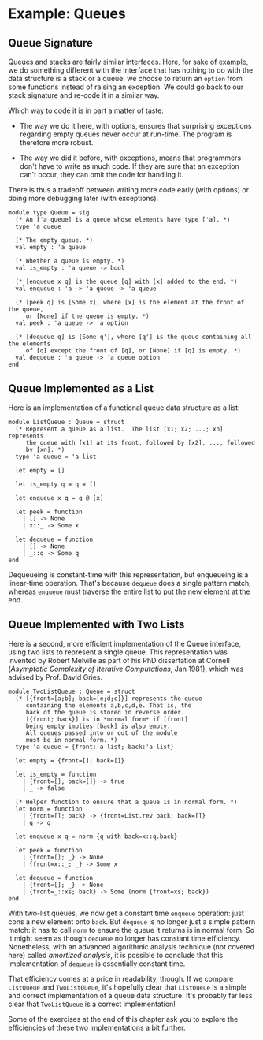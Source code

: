 # Example: Queues

## Queue Signature

Queues and stacks are fairly similar interfaces.  Here, for sake of
example, we do something different with the interface that has nothing
to do with the data structure is a stack or a queue:  we choose to
return an `option` from some functions instead of raising an exception.
We could go back to our stack signature and re-code it in a similar way.

Which way to code it is in part a matter of taste:

* The way we do it here, with options, ensures that surprising exceptions
  regarding empty queues never occur at run-time.  The program is therefore
  more robust.
  
* The way we did it before, with exceptions, means that programmers don't
  have to write as much code.  If they are sure that an exception can't occur,
  they can omit the code for handling it.
  
There is thus a tradeoff between writing more code early (with options) 
or doing more debugging later (with exceptions).

```
module type Queue = sig
  (* An ['a queue] is a queue whose elements have type ['a]. *)
  type 'a queue
  
  (* The empty queue. *)
  val empty : 'a queue
  
  (* Whether a queue is empty. *)
  val is_empty : 'a queue -> bool
  
  (* [enqueue x q] is the queue [q] with [x] added to the end. *)
  val enqueue : 'a -> 'a queue -> 'a queue
  
  (* [peek q] is [Some x], where [x] is the element at the front of the queue,
     or [None] if the queue is empty. *)
  val peek : 'a queue -> 'a option
  
  (* [dequeue q] is [Some q'], where [q'] is the queue containing all the elements
     of [q] except the front of [q], or [None] if [q] is empty. *)
  val dequeue : 'a queue -> 'a queue option
end
```

## Queue Implemented as a List

Here is an implementation of a functional queue data structure as a list:

```
module ListQueue : Queue = struct
  (* Represent a queue as a list.  The list [x1; x2; ...; xn] represents
     the queue with [x1] at its front, followed by [x2], ..., followed
     by [xn]. *)
  type 'a queue = 'a list
  
  let empty = []

  let is_empty q = q = []

  let enqueue x q = q @ [x] 

  let peek = function
    | [] -> None
    | x::_ -> Some x

  let dequeue = function
    | [] -> None
    | _::q -> Some q
end
```

Dequeueing is constant-time with this representation, but enqueueing is
a linear-time operation.  That's because `dequeue` does a single pattern
match, whereas `enqueue` must traverse the entire list to put the new
element at the end.
  
## Queue Implemented with Two Lists

Here is a second, more efficient implementation of the Queue interface, 
using two lists to represent a single queue. This representation was invented
by Robert Melville as part of his PhD dissertation at Cornell (*Asymptotic
Complexity of Iterative Computations*, Jan 1981), which was advised by
Prof. David Gries.

```
module TwoListQueue : Queue = struct
  (* [{front=[a;b]; back=[e;d;c]}] represents the queue
     containing the elements a,b,c,d,e. That is, the
     back of the queue is stored in reverse order. 
     [{front; back}] is in *normal form* if [front]
     being empty implies [back] is also empty. 
     All queues passed into or out of the module 
     must be in normal form. *)
  type 'a queue = {front:'a list; back:'a list}
  
  let empty = {front=[]; back=[]}

  let is_empty = function
    | {front=[]; back=[]} -> true
    | _ -> false
    
  (* Helper function to ensure that a queue is in normal form. *)
  let norm = function
    | {front=[]; back} -> {front=List.rev back; back=[]}
    | q -> q
    
  let enqueue x q = norm {q with back=x::q.back} 
  
  let peek = function 
    | {front=[]; _} -> None
    | {front=x::_; _} -> Some x

  let dequeue = function
    | {front=[]; _} -> None
    | {front=_::xs; back} -> Some (norm {front=xs; back})
end
```

With two-list queues, we now get a constant time `enqueue` operation:
just cons a new element onto `back`.  But `dequeue` is no longer just a
simple pattern match: it has to call `norm` to ensure the queue it
returns is in normal form.  So it might seem as though `dequeue` no
longer has constant time efficiency. Nonetheless, with an advanced
algorithmic analysis technique (not covered here) called *amortized
analysis*, it is possible to conclude that this implementation of
`dequeue` is essentially constant time.

That efficiency comes at a price in readability, though. If we compare
`ListQueue` and `TwoListQueue`, it's hopefully clear that `ListQueue` is
a simple and correct implementation of a queue data structure.  It's
probably far less clear that `TwoListQueue` is a correct implementation!
 
Some of the exercises at the end of this chapter ask you to
explore the efficiencies of these two implementations a bit further.

